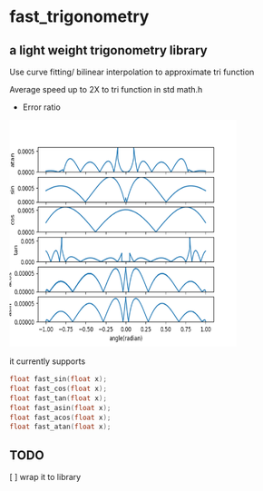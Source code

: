 # fast_trigonometry   

## a light weight trigonometry library  

Use curve fitting/ bilinear interpolation to approximate tri function

Average speed up to 2X to tri function in std math.h

* Error ratio

<img src="./Figure_1.png" width="400" height="400" />

it currently supports

```C
float fast_sin(float x);
float fast_cos(float x);
float fast_tan(float x);
float fast_asin(float x);
float fast_acos(float x);
float fast_atan(float x);
```

## TODO  

[ ] wrap it to library  

